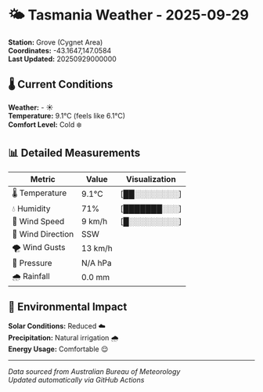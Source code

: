 # 🌤️ Tasmania Weather - 2025-09-29

**Station:** Grove (Cygnet Area)  
**Coordinates:** -43.1647,147.0584  
**Last Updated:** 20250929000000

## 🌡️ Current Conditions

**Weather:** - ☀️  
**Temperature:** 9.1°C (feels like 6.1°C)  
**Comfort Level:** Cold ❄️

## 📊 Detailed Measurements

| Metric | Value | Visualization |
|--------|-------|---------------|
| 🌡️ Temperature | 9.1°C | [██░░░░░░░░] |
| 💧 Humidity | 71% | [███████░░░] |
| 💨 Wind Speed | 9 km/h | [█░░░░░░░░░] |
| 🧭 Wind Direction | SSW | |
| 🌪️ Wind Gusts | 13 km/h | |
| 🔽 Pressure | N/A hPa | |
| 🌧️ Rainfall | 0.0 mm | |

## 🌱 Environmental Impact

**Solar Conditions:** Reduced ☁️  
**Precipitation:** Natural irrigation 🌧️  
**Energy Usage:** Comfortable 😌

---
*Data sourced from Australian Bureau of Meteorology*  
*Updated automatically via GitHub Actions*
